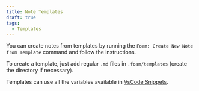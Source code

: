 ```yaml
---
title: Note Templates
draft: true
tags:
  - Templates
---
```



You can create notes from templates by running the `Foam: Create New Note from Template` command and follow the instructions.

To create a template, just add regular `.md` files in `.foam/templates` (create the directory if necessary).

Templates can use all the variables available in [VsCode Snippets](https://code.visualstudio.com/docs/editor/userdefinedsnippets#_variables).

